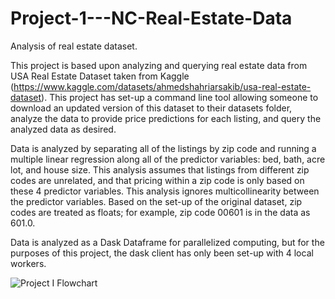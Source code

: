 # Project-1---NC-Real-Estate-Data
Analysis of real estate dataset.

This project is based upon analyzing and querying real estate data from USA Real Estate Dataset taken from Kaggle (https://www.kaggle.com/datasets/ahmedshahriarsakib/usa-real-estate-dataset).  This project has set-up a command line tool allowing someone to download an updated version of this dataset to their datasets folder, analyze the data to provide price predictions for each listing, and query the analyzed data as desired.

Data is analyzed by separating all of the listings by zip code and running a multiple linear regression along all of the predictor variables: bed, bath, acre lot, and house size.  This analysis assumes that listings from different zip codes are unrelated, and that pricing within a zip code is only based on these 4 predictor variables.  This analysis ignores multicollinearity between the predictor variables.  Based on the set-up of the original dataset, zip codes are treated as floats; for example, zip code 00601 is in the data as 601.0.

Data is analyzed as a Dask Dataframe for parallelized computing, but for the purposes of this project, the dask client has only been set-up with 4 local workers.

![Project I Flowchart](https://user-images.githubusercontent.com/112578073/190929188-85fae215-7e64-41dd-bee0-a12c64517565.png)
